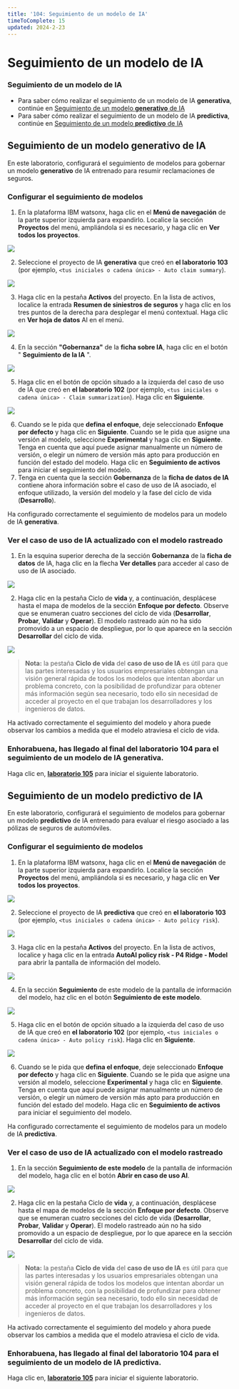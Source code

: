 ```yaml
---
title: '104: Seguimiento de un modelo de IA'
timeToComplete: 15
updated: 2024-2-23
---
```

<QuizAlert text="¡Aviso! ¡El material del cuestionario se marcará así!" />

# Seguimiento de un modelo de IA

### Seguimiento de un modelo de IA

*   Para saber cómo realizar el seguimiento de un modelo de IA **generativa**, continúe en [Seguimiento de un modelo **generativo** de IA](#seguimiento-de-un-modelo-generativo-de-ia)
*   Para saber cómo realizar el seguimiento de un modelo de IA **predictiva**, continúe en [Seguimiento de un modelo **predictivo** de IA](#seguimiento-de-un-modelo-predictivo-de-ia)

## Seguimiento de un modelo **generativo** de IA

En este laboratorio, configurará el seguimiento de modelos para gobernar un modelo **generativo** de IA entrenado para resumir reclamaciones de seguros.

### Configurar el seguimiento de modelos

1.  En la plataforma IBM watsonx, haga clic en el **Menú de navegación** de la parte superior izquierda para expandirlo. Localice la sección **Proyectos** del menú, ampliándola si es necesario, y haga clic en **Ver todos los proyectos**.

![](./images/104/navigation-menu-projects.png)

2.  Seleccione el proyecto de IA **generativa** que creó en **el laboratorio 103** (por ejemplo, `<tus iniciales o cadena única> - Auto claim summary`).

![](./images/104/generative-project-select.png)

3.  Haga clic en la pestaña **Activos** del proyecto. En la lista de activos, localice la entrada **Resumen de siniestros de seguros** y haga clic en los tres puntos de la derecha para desplegar el menú contextual. Haga clic en **Ver hoja de datos** AI en el menú.

![](./images/104/view-ai-factsheet.png)

4.  En la sección **"Gobernanza"** de la **ficha sobre IA**, haga clic en el botón " **Seguimiento de la IA** ".

![](./images/104/generative-track-in-ai-use-case.png)

5.  Haga clic en el botón de opción situado a la izquierda del caso de uso de IA que creó en **el laboratorio 102** (por ejemplo, `<tus iniciales o cadena única> - Claim summarization`). Haga clic en **Siguiente**.

![](./images/104/select-generative-ai-use-case.png)

6.  Cuando se le pida que **defina el enfoque**, deje seleccionado **Enfoque por defecto** y haga clic en **Siguiente**. Cuando se le pida que asigne una versión al modelo, seleccione **Experimental** y haga clic en **Siguiente**. Tenga en cuenta que aquí puede asignar manualmente un número de versión, o elegir un número de versión más apto para producción en función del estado del modelo. Haga clic en **Seguimiento de activos** para iniciar el seguimiento del modelo.
7.  Tenga en cuenta que la sección **Gobernanza** de la **ficha de datos de IA** contiene ahora información sobre el caso de uso de IA asociado, el enfoque utilizado, la versión del modelo y la fase del ciclo de vida (**Desarrollo**).

Ha configurado correctamente el seguimiento de modelos para un modelo de IA **generativa**.

### Ver el caso de uso de IA actualizado con el modelo rastreado

1.  En la esquina superior derecha de la sección **Gobernanza** de la **ficha de datos** de IA, haga clic en la flecha **Ver detalles** para acceder al caso de uso de IA asociado.

![](./images/104/view-details.png)

2.  Haga clic en la pestaña Ciclo de **vida** y, a continuación, desplácese hasta el mapa de modelos de la sección **Enfoque por defecto**. Observe que se enumeran cuatro secciones del ciclo de vida (**Desarrollar**, **Probar**, **Validar** y **Operar**). El modelo rastreado aún no ha sido promovido a un espacio de despliegue, por lo que aparece en la sección **Desarrollar** del ciclo de vida.

![](./images/104/generative-lifecycle-visualization.png)

> **Nota:** la pestaña **Ciclo de vida** del **caso de uso de IA** es útil para que las partes interesadas y los usuarios empresariales obtengan una visión general rápida de todos los modelos que intentan abordar un problema concreto, con la posibilidad de profundizar para obtener más información según sea necesario, todo ello sin necesidad de acceder al proyecto en el que trabajan los desarrolladores y los ingenieros de datos.

Ha activado correctamente el seguimiento del modelo y ahora puede observar los cambios a medida que el modelo atraviesa el ciclo de vida.

### Enhorabuena, has llegado al final del laboratorio 104 para el seguimiento de un modelo de IA **generativa**.

Haga clic en, **[laboratorio 105](/watsonx/watsonxgov/105)** para iniciar el siguiente laboratorio.

## Seguimiento de un modelo **predictivo** de IA

En este laboratorio, configurará el seguimiento de modelos para gobernar un modelo **predictivo** de IA entrenado para evaluar el riesgo asociado a las pólizas de seguros de automóviles.

### Configurar el seguimiento de modelos

1.  En la plataforma IBM watsonx, haga clic en el **Menú de navegación** de la parte superior izquierda para expandirlo. Localice la sección **Proyectos** del menú, ampliándola si es necesario, y haga clic en **Ver todos los proyectos**.

![](./images/104/navigation-menu-projects.png)

2.  Seleccione el proyecto de IA **predictiva** que creó en **el laboratorio 103** (por ejemplo, `<tus iniciales o cadena única> - Auto policy risk`).

![](./images/104/predictive-project-select.png)

3.  Haga clic en la pestaña **Activos** del proyecto. En la lista de activos, localice y haga clic en la entrada **AutoAI policy risk - P4 Ridge - Model** para abrir la pantalla de información del modelo.

![](./images/104/view-model-info.png)

4.  En la sección **Seguimiento** de este modelo de la pantalla de información del modelo, haz clic en el botón **Seguimiento de este modelo**.

![](./images/104/track-this-model.png)

5.  Haga clic en el botón de opción situado a la izquierda del caso de uso de IA que creó en **el laboratorio 102** (por ejemplo, `<tus iniciales o cadena única> - Auto policy risk`). Haga clic en **Siguiente**.

![](./images/104/select-predictive-ai-use-case.png)

6.  Cuando se le pida que **defina el enfoque**, deje seleccionado **Enfoque por defecto** y haga clic en **Siguiente**. Cuando se le pida que asigne una versión al modelo, seleccione **Experimental** y haga clic en **Siguiente**. Tenga en cuenta que aquí puede asignar manualmente un número de versión, o elegir un número de versión más apto para producción en función del estado del modelo. Haga clic en **Seguimiento de activos** para iniciar el seguimiento del modelo.

Ha configurado correctamente el seguimiento de modelos para un modelo de IA **predictiva**.

### Ver el caso de uso de IA actualizado con el modelo rastreado

1.  En la sección **Seguimiento de este modelo** de la pantalla de información del modelo, haga clic en el botón **Abrir en caso de uso AI**.

![](./images/104/open-in-ai-use-case.png)

2.  Haga clic en la pestaña Ciclo de **vida** y, a continuación, desplácese hasta el mapa de modelos de la sección **Enfoque por defecto**. Observe que se enumeran cuatro secciones del ciclo de vida (**Desarrollar**, **Probar**, **Validar** y **Operar**). El modelo rastreado aún no ha sido promovido a un espacio de despliegue, por lo que aparece en la sección **Desarrollar** del ciclo de vida.

<QuizAlert text="Hay una pregunta de prueba sobre el ciclo de vida del model" />

![](./images/104/predictive-lifecycle-visualization.png)

> **Nota:** la pestaña **Ciclo de vida** del **caso de uso de IA** es útil para que las partes interesadas y los usuarios empresariales obtengan una visión general rápida de todos los modelos que intentan abordar un problema concreto, con la posibilidad de profundizar para obtener más información según sea necesario, todo ello sin necesidad de acceder al proyecto en el que trabajan los desarrolladores y los ingenieros de datos.

Ha activado correctamente el seguimiento del modelo y ahora puede observar los cambios a medida que el modelo atraviesa el ciclo de vida.

### Enhorabuena, has llegado al final del laboratorio 104 para el seguimiento de un modelo de IA **predictiva**.

Haga clic en, **[laboratorio 105](/watsonx/watsonxgov/105)** para iniciar el siguiente laboratorio.
